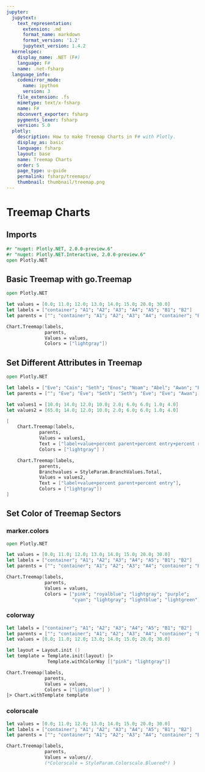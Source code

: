 ```yaml
---
jupyter:
  jupytext:
    text_representation:
      extension: .md
      format_name: markdown
      format_version: '1.2'
      jupytext_version: 1.4.2
  kernelspec:
    display_name: .NET (F#)
    language: F#
    name: .net-fsharp
  language_info:
    codemirror_mode:
      name: ipython
      version: 3
    file_extension: .fs
    mimetype: text/x-fsharp
    name: F#
    nbconvert_exporter: fsharp
    pygments_lexer: fsharp
    version: 5.0
  plotly:
    description: How to make Treemap Charts in F# with Plotly.
    display_as: basic
    language: fsharp
    layout: base
    name: Treemap Charts
    order: 5
    page_type: u-guide
    permalink: fsharp/treemaps/
    thumbnail: thumbnail/treemap.png
---
```


# Treemap Charts


## Imports

```fsharp dotnet_interactive={"language": "fsharp"}
#r "nuget: Plotly.NET, 2.0.0-preview.6"
#r "nuget: Plotly.NET.Interactive, 2.0.0-preview.6"
open Plotly.NET
```

## Basic Treemap with go.Treemap

```fsharp dotnet_interactive={"language": "fsharp"}
open Plotly.NET

let values = [0.0; 11.0; 12.0; 13.0; 14.0; 15.0; 20.0; 30.0]
let labels = ["container"; "A1"; "A2"; "A3"; "A4"; "A5"; "B1"; "B2"]
let parents = [""; "container"; "A1"; "A2"; "A3"; "A4"; "container"; "B1"]

Chart.Treemap(labels,
              parents,
              Values = values,
              Colors = ["lightgray"])
```

## Set Different Attributes in Treemap

```fsharp dotnet_interactive={"language": "fsharp"}
open Plotly.NET

let labels = ["Eve"; "Cain"; "Seth"; "Enos"; "Noam"; "Abel"; "Awan"; "Enoch"; "Azura"]
let parents = [""; "Eve"; "Eve"; "Seth"; "Seth"; "Eve"; "Eve"; "Awan"; "Eve"]

let values1 = [10.0; 14.0; 12.0; 10.0; 2.0; 6.0; 6.0; 1.0; 4.0]
let values2 = [65.0; 14.0; 12.0; 10.0; 2.0; 6.0; 6.0; 1.0; 4.0]

[
    Chart.Treemap(labels,
            parents,
            Values = values1,
            Text = ["label+value+percent parent+percent entry+percent root"],
            Colors = ["lightgray"] )

    Chart.Treemap(labels,
            parents,
            Branchvalues = StyleParam.BranchValues.Total,
            Values = values2,
            Text = ["label+value+percent parent+percent entry"],
            Colors = ["lightgray"])
]
```

## Set Color of Treemap Sectors


### marker.colors

```fsharp dotnet_interactive={"language": "fsharp"}
open Plotly.NET

let values = [0.0; 11.0; 12.0; 13.0; 14.0; 15.0; 20.0; 30.0]
let labels = ["container"; "A1"; "A2"; "A3"; "A4"; "A5"; "B1"; "B2"]
let parents = [""; "container"; "A1"; "A2"; "A3"; "A4"; "container"; "B1"]

Chart.Treemap(labels,
              parents,
              Values = values,
              Colors = ["pink"; "royalblue"; "lightgray"; "purple";
                        "cyan"; "lightgray"; "lightblue"; "lightgreen"])
```

### colorway

```fsharp dotnet_interactive={"language": "fsharp"}
let labels = ["container"; "A1"; "A2"; "A3"; "A4"; "A5"; "B1"; "B2"]
let parents = [""; "container"; "A1"; "A2"; "A3"; "A4"; "container"; "B1"]
let values = [0.0; 11.0; 12.0; 13.0; 14.0; 15.0; 20.0; 30.0]

let layout = Layout.init ()
let template = Template.init(layout) |>
               Template.withColorWay [|"pink"; "lightgray"|]

Chart.Treemap(labels,
              parents,
              Values = values,
              Colors = ["lightblue"] )
|> Chart.withTemplate template

```

### colorscale

```fsharp dotnet_interactive={"language": "fsharp"}
let values = [0.0; 11.0; 12.0; 13.0; 14.0; 15.0; 20.0; 30.0]
let labels = ["container"; "A1"; "A2"; "A3"; "A4"; "A5"; "B1"; "B2"]
let parents = [""; "container"; "A1"; "A2"; "A3"; "A4"; "container"; "B1"]

Chart.Treemap(labels,
              parents,
              Values = values//,
              (*Colorscale = StyleParam.Colorscale.Bluered*) )
```

